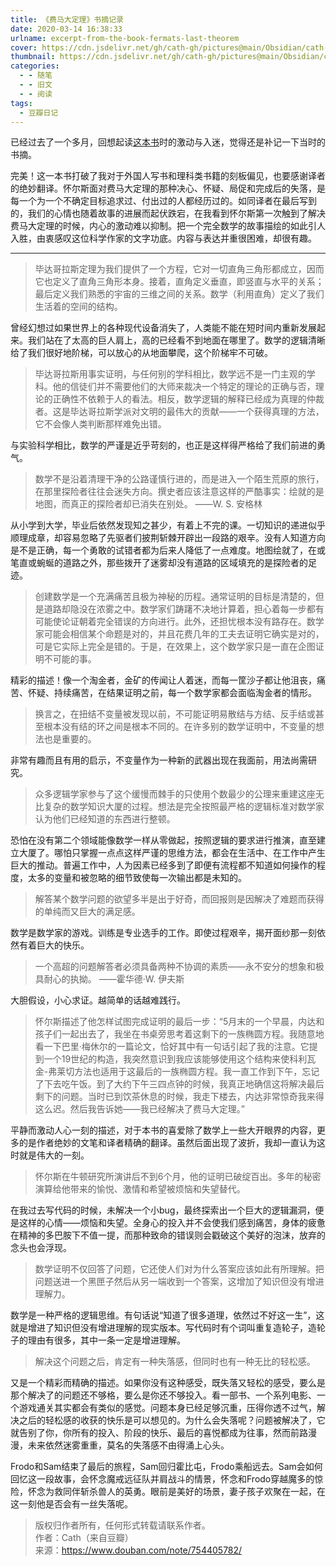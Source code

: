 ```yaml
---
title: 《费马大定理》书摘记录
date: 2020-03-14 16:38:33
urlname: excerpt-from-the-book-fermats-last-theorem
cover: https://cdn.jsdelivr.net/gh/cath-gh/pictures@main/Obsidian/cath-gh.github.io/%E8%B4%B9%E9%A9%AC%E5%A4%A7%E5%AE%9A%E7%90%86.webp
thumbnail: https://cdn.jsdelivr.net/gh/cath-gh/pictures@main/Obsidian/cath-gh.github.io/%E8%B4%B9%E9%A9%AC%E5%A4%A7%E5%AE%9A%E7%90%86.webp
categories:
  - - 随笔
  - - 旧文
  - - 阅读
tags:
  - 豆瓣日记
---
```

已经过去了一个多月，回想起读[这本书](https://book.douban.com/subject/20494401/)时的激动与入迷，觉得还是补记一下当时的书摘。

完美！这一本书打破了我对于外国人写书和理科类书籍的刻板偏见，也要感谢译者的绝妙翻译。怀尔斯面对费马大定理的那种决心、怀疑、局促和完成后的失落，是每一个为一个不确定目标追求过、付出过的人都经历过的。如同译者在最后写到的，我们的心情也随着故事的进展而起伏跌宕，在我看到怀尔斯第一次触到了解决费马大定理的时候，内心的激动难以抑制。把一个完全数学的故事描绘的如此引人入胜，由衷感叹这位科学作家的文字功底。内容与表达并重很困难，却很有趣。 

<!--more-->

---

>毕达哥拉斯定理为我们提供了一个方程，它对一切直角三角形都成立，因而它也定义了直角三角形本身。接着，直角定义垂直，即竖直与水平的关系；最后定义我们熟悉的宇宙的三维之间的关系。数学（利用直角）定义了我们生活着的空间的结构。

曾经幻想过如果世界上的各种现代设备消失了，人类能不能在短时间内重新发展起来。我们站在了太高的巨人肩上，高的已经看不到地面在哪里了。数学的逻辑清晰给了我们很好地阶梯，可以放心的从地面攀爬，这个阶梯牢不可破。

>毕达哥拉斯用事实证明，与任何别的学科相比，数学远不是一门主观的学科。他的信徒们并不需要他们的大师来裁决一个特定的理论的正确与否，理论的正确性不依赖于人的看法。相反，数学逻辑的解释已经成为真理的仲裁者。这是毕达哥拉斯学派对文明的最伟大的贡献——一个获得真理的方法，它不会像人类判断那样难免出错。

与实验科学相比，数学的严谨是近乎苛刻的，也正是这样得严格给了我们前进的勇气。

>数学不是沿着清理干净的公路谨慎行进的，而是进入一个陌生荒原的旅行，在那里探险者往往会迷失方向。撰史者应该注意这样的严酷事实：绘就的是地图，而真正的探险者却已消失在别处。 ——W. S. 安格林

从小学到大学，毕业后依然发现知之甚少，有着上不完的课。一切知识的递进似乎顺理成章，却容易忽略了先驱者们披荆斩棘开辟出一段路的艰辛。没有人知道方向是不是正确，每一个勇敢的试错者都为后来人降低了一点难度。地图绘就了，在或笔直或蜿蜒的道路之外，那些拨开了迷雾却没有道路的区域填充的是探险者的足迹。

>创建数学是一个充满痛苦且极为神秘的历程。通常证明的目标是清楚的，但是道路却隐没在浓雾之中。数学家们踌躇不决地计算着，担心着每一步都有可能使论证朝着完全错误的方向进行。此外，还担忧根本没有路存在。数学家可能会相信某个命题是对的，并且花费几年的工夫去证明它确实是对的，可是它实际上完全是错的。于是，在效果上，这个数学家只是一直在企图证明不可能的事。

精彩的描述！像一个淘金者，金矿的传闻让人着迷，而每一筐沙子都让他沮丧，痛苦、怀疑、持续痛苦，在结果证明之前，每一个数学家都会面临淘金者的情形。

>换言之，在扭结不变量被发现以前，不可能证明易散结与方结、反手结或甚至根本没有结的环之间是根本不同的。在许多别的数学证明中，不变量的想法也是重要的。

非常有趣而且有用的启示，不变量作为一种新的武器出现在我面前，用法尚需研究。

>众多逻辑学家参与了这个缓慢而棘手的只使用个数最少的公理来重建这座无比复杂的数学知识大厦的过程。想法是完全按照最严格的逻辑标准对数学家认为他们已经知道的东西进行整顿。

恐怕在没有第二个领域能像数学一样从零做起，按照逻辑的要求进行推演，直至建立大厦了。哪怕只掌握一点点这样严谨的思维方法，都会在生活中、在工作中产生巨大的推动。普遍工作中，人为因素已经多到了即便有流程都不知道如何操作的程度，太多的变量和被忽略的细节致使每一次输出都是未知的。

>解答某个数学问题的欲望多半是出于好奇，而回报则是因解决了难题而获得的单纯而又巨大的满足感。

数学是数学家的游戏。训练是专业选手的工作。即使过程艰辛，揭开面纱那一刻依然有着巨大的快乐。

>一个高超的问题解答者必须具备两种不协调的素质——永不安分的想象和极具耐心的执拗。 ——霍华德·W. 伊夫斯

大胆假设，小心求证。越简单的话越难践行。

>怀尔斯描述了他怎样试图完成证明的最后一步：“5月末的一个早晨，内达和孩子们一起出去了，我坐在书桌旁思考着这剩下的一族椭圆方程。我随意地看一下巴里·梅休尔的一篇论文，恰好其中有一句话引起了我的注意。它提到一个19世纪的构造，我突然意识到我应该能够使用这个结构来使科利瓦金-弗莱切方法也适用于这最后的一族椭圆方程。我一直工作到下午，忘记了下去吃午饭。到了大约下午三四点钟的时候，我真正地确信这将解决最后剩下的问题。当时已到饮茶休息的时候，我走下楼去，内达非常惊奇我来得这么迟。然后我告诉她——我已经解决了费马大定理。”

平静而激动人心一刻的描述，对于本书的喜爱除了数学上一些大开眼界的内容，更多的是作者绝妙的文笔和译者精确的翻译。虽然后面出现了波折，我却一直认为这时就是伟大的一刻。

>怀尔斯在牛顿研究所演讲后不到6个月，他的证明已破绽百出。多年的秘密演算给他带来的愉悦、激情和希望被烦恼和失望替代。

在我过去写代码的时候，未解决一个小bug，最终探索出一个巨大的逻辑漏洞，便是这样的心情——烦恼和失望。全身心的投入并不会使我们感到痛苦，身体的疲惫在精神的多巴胺下不值一提，而那种致命的错误则会戳破这个美好的泡沫，放弃的念头也会浮现。

>数学证明不仅回答了问题，它还使人们对为什么答案应该如此有所理解。把问题送进一个黑匣子然后从另一端收到一个答案，这增加了知识但没有增进理解力。

数学是一种严格的逻辑思维。有句话说“知道了很多道理，依然过不好这一生”，这就是增进了知识但没有增进理解的现实版本。写代码时有个词叫重复造轮子，造轮子的理由有很多，其中一条一定是增进理解。

>解决这个问题之后，肯定有一种失落感，但同时也有一种无比的轻松感。

又是一个精彩而精确的描述。如果你没有这种感受，既失落又轻松的感受，要么是那个解决了的问题还不够格，要么是你还不够投入。看一部书、一个系列电影、一个游戏通关其实都会有类似的感觉。问题本身已经足够沉重，压得你透不过气，解决之后的轻松感的收获的快乐是可以想见的。为什么会失落呢？问题被解决了，它就告别了你，你所有的投入、阶段的快乐、最后的喜悦都成为往事，然而前路漫漫，未来依然迷雾重重，莫名的失落感不由得涌上心头。

Frodo和Sam结束了最后的旅程，Sam回归霍比屯，Frodo乘船远去。Sam会如何回忆这一段故事，会怀念魔戒远征队并肩战斗的情景，怀念和Frodo穿越魔多的惊险，怀念为救同伴斩杀兽人的英勇。眼前是美好的场景，妻子孩子欢聚在一起，在这一刻他是否会有一丝失落呢。

>版权归作者所有，任何形式转载请联系作者。  
作者：Cath（来自豆瓣）  
来源：https://www.douban.com/note/754405782/
